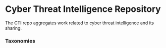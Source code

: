 # Cyber Threat Intelligence Repository
The CTI repo aggregates work related to cyber threat intelligence and its sharing.

### Taxonomies

